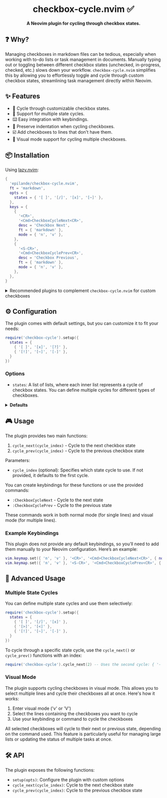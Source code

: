 <div align="center">
  <h1>checkbox-cycle.nvim ✅</h1>
</div>

<p align="center">
  <strong>A Neovim plugin for cycling through checkbox states.</strong>
</p>

## ❓ Why?

Managing checkboxes in markdown files can be tedious, especially when working with to-do lists or task management in documents. Manually typing out or toggling between different checkbox states (unchecked, in-progress, checked, etc.) slows down your workflow. `checkbox-cycle.nvim` simplifies this by allowing you to effortlessly toggle and cycle through custom checkbox states, streamlining task management directly within Neovim.

## ✨ Features

- 🔄 Cycle through customizable checkbox states.
- 🤹 Support for multiple state cycles.
- ⌨️ Easy integration with keybindings.
- 🧘 Preserve indentation when cycling checkboxes.
- ☑️ Add checkboxes to lines that don't have them.
- 🌈 Visual mode support for cycling multiple checkboxes.

## 📦 Installation

Using [lazy.nvim](https://github.com/folke/lazy.nvim):

```lua
{
  'epilande/checkbox-cycle.nvim',
  ft = 'markdown',
  opts = {
    states = { '[ ]', '[/]', '[x]', '[~]' },
  },
  keys = {
    {
      '<CR>',
      '<Cmd>CheckboxCycleNext<CR>',
      desc = 'Checkbox Next',
      ft = { 'markdown' },
      mode = { 'n', 'v' },
    },
    {
      '<S-CR>',
      '<Cmd>CheckboxCyclePrev<CR>',
      desc = 'Checkbox Previous',
      ft = { 'markdown' },
      mode = { 'n', 'v' },
    },
  },
}
```

<details><summary>Recommended plugins to complement <code>checkbox-cycle.nvim</code> for custom checkboxes</summary>

### render-markdown.nvim

[`render-markdown.nvim`](https://github.com/MeanderingProgrammer/render-markdown.nvim) is a plugin that improves the visual rendering of Markdown files within Neovim. 

Example config:

```lua
{
  'MeanderingProgrammer/render-markdown.nvim',
  dependencies = { 'nvim-treesitter/nvim-treesitter', 'echasnovski/mini.icons' },
  opts = {
    checkbox = {
      custom = {
        ['in-progress'] = { raw = '[/]', rendered = '󰿦', highlight = 'RenderMarkdownWarn' },
        urgent = { raw = '[!]', rendered = '󰄱', highlight = 'RenderMarkdownError' },
        canceled = { raw = '[~]', rendered = '󰂭', highlight = 'RenderMarkdownError' },
        todo = { raw = '[-]', rendered = '', highlight = 'Comment' },
        forwarded = { raw = '[>]', rendered = '󰒊', highlight = 'RenderMarkdownHint' },
        scheduled = { raw = '[<]', rendered = '󰃰', highlight = 'RenderMarkdownHint' },
        info = { raw = '[i]', rendered = '󰋼', highlight = 'RenderMarkdownInfo' },
        question = { raw = '[?]', rendered = '', highlight = 'RenderMarkdownWarn' },
        idea = { raw = '[I]', rendered = '󰛨', highlight = 'RenderMarkdownWarn' },
        pros = { raw = '[p]', rendered = '󰔓', highlight = 'RenderMarkdownSuccess' },
        cons = { raw = '[c]', rendered = '󰔑', highlight = 'RenderMarkdownError' },
        star = { raw = '[s]', rendered = '󰓎', highlight = 'RenderMarkdownWarn' },
        f = { raw = '[f]', rendered = '󰈸', highlight = 'RenderMarkdownH2' },
      },
    },
  },
}
```

### obsidian.nvim

If you're working with Obsidian vaults, [`obsidian.nvim`](https://github.com/epwalsh/obsidian.nvim) can be a great addition. While it's primarily designed for Obsidian-specific features, it also offers some Markdown enhancements. 

Example config:

```lua
{
  'epwalsh/obsidian.nvim',
  version = '*',
  lazy = true,
  ft = 'markdown',
  opts = {
    ui = {
      enable = true,
      checkboxes = {
        [' '] = { char = '󰄱', hl_group = 'Comment' }, -- Todo
        ['/'] = { char = '󰿦', hl_group = 'DiagnosticWarn' }, -- In-progress
        ['x'] = { char = '󰄲', hl_group = 'DiagnosticOk' }, -- Done
        ['!'] = { char = '󰄱', hl_group = 'DiagnosticError' }, -- Urgent
        ['~'] = { char = '󰂭', hl_group = 'ObsidianTilde' }, -- Canceled
        ['-'] = { char = '', hl_group = 'Comment' }, -- Skip
        ['>'] = { char = '󰒊', hl_group = 'DiagnosticHint' }, -- Forwarded
        ['<'] = { char = '󰃰', hl_group = 'DiagnosticHint' }, -- Scheduled
        ['i'] = { char = '󰋼', hl_group = 'DiagnosticInfo' }, -- Info
        ['?'] = { char = '', hl_group = 'DiagnosticWarn' }, -- Question
        ['I'] = { char = '󰛨', hl_group = 'DiagnosticWarn' }, -- Idea
        ['p'] = { char = '󰔓', hl_group = 'DiagnosticOk' }, -- Pros
        ['c'] = { char = '󰔑', hl_group = 'DiagnosticError' }, -- Cons
        ['s'] = { char = '󰓎', hl_group = 'DiagnosticWarn' }, -- Star
        ['f'] = { char = '󰈸', hl_group = 'ObsidianRightArrow' }, -- Fire
      },
      external_link_icon = { char = '', hl_group = 'ObsidianExtLinkIcon' },
    },
  },
}
```

</details>

## ⚙️ Configuration

The plugin comes with default settings, but you can customize it to fit your needs:

```lua
require('checkbox-cycle').setup({
  states = {
    { '[ ]', '[x]', '[?]' },
    { '[!]', '[~]', '[-]' },
  }
})
```

### Options

- `states`: A list of lists, where each inner list represents a cycle of checkbox states. You can define multiple cycles for different types of checkboxes.

<details>
<summary><strong>Defaults</strong></summary>

```lua
{
  states = {
    { '[ ]', '[x]' },
  }
}
```

</details>

## 🎮 Usage

The plugin provides two main functions:

1. `cycle_next(cycle_index)` - Cycle to the next checkbox state
2. `cycle_prev(cycle_index)` - Cycle to the previous checkbox state

Parameters:

- `cycle_index` (optional): Specifies which state cycle to use. If not provided, it defaults to the first cycle.

You can create keybindings for these functions or use the provided commands:

- `:CheckboxCycleNext` - Cycle to the next state
- `:CheckboxCyclePrev` - Cycle to the previous state

These commands work in both normal mode (for single lines) and visual mode (for multiple lines).

### Example Keybindings

This plugin does not provide any default keybindings, so you’ll need to add them manually to your Neovim configuration. Here’s an example:

```lua
vim.keymap.set({ 'n', 'v' }, '<CR>', '<Cmd>CheckboxCycleNext<CR>', { noremap = true, silent = true })
vim.keymap.set({ 'n', 'v' }, '<S-CR>', '<Cmd>CheckboxCyclePrev<CR>', { noremap = true, silent = true })
```

## 🔬 Advanced Usage

### Multiple State Cycles

You can define multiple state cycles and use them selectively:

```lua
require('checkbox-cycle').setup({
  states = {
    { '[ ]', '[/]', '[x]' },
    { '[>]', '[<]' },
    { '[!]', '[~]', '[-]' },
  }
})
```

To cycle through a specific state cycle, use the `cycle_next()` or `cycle_prev()` functions with an index:

```lua
require('checkbox-cycle').cycle_next(2) -- Uses the second cycle: { '- [>]', '- [<]' }
```

### Visual Mode

The plugin supports cycling checkboxes in visual mode. This allows you to select multiple lines and cycle their checkboxes all at once. Here's how it works:

1. Enter visual mode ('v' or 'V')
2. Select the lines containing the checkboxes you want to cycle
3. Use your keybinding or command to cycle the checkboxes

All selected checkboxes will cycle to their next or previous state, depending on the command used. This feature is particularly useful for managing large lists or updating the status of multiple tasks at once.

## 🛠️ API

The plugin exposes the following functions:

- `setup(opts)`: Configure the plugin with custom options
- `cycle_next(cycle_index)`: Cycle to the next checkbox state
- `cycle_prev(cycle_index)`: Cycle to the previous checkbox state

